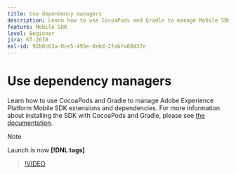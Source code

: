 ```yaml
---
title: Use dependency managers
description: Learn how to use CocoaPods and Gradle to manage Mobile SDK extensions and dependencies. 
feature: Mobile SDK
level: Beginner
jira: KT-2638
exl-id: 92b8c63a-0ce5-493e-8ebd-2fabfa88d37e
---
```

# Use dependency managers

Learn how to use CocoaPods and Gradle to manage Adobe Experience Platform Mobile SDK extensions and dependencies. For more information about installing the SDK with CocoaPods and Gradle, please see [the documentation](https://developer.adobe.com/client-sdks/documentation/getting-started/get-the-sdk/).

>[!NOTE]
>
> Launch is now **[!DNL tags]**

>[!VIDEO](https://video.tv.adobe.com/v/26263/?learn=on&enablevpops)
